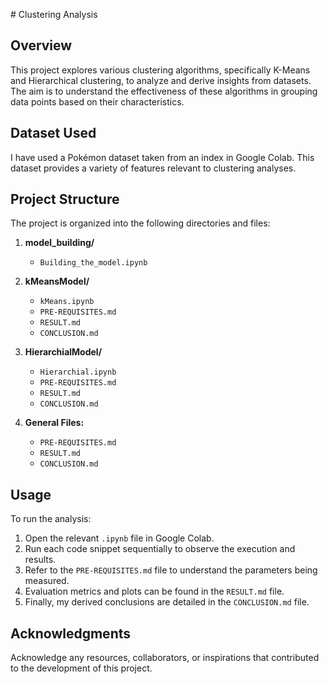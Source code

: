 \# Clustering Analysis

## Overview
This project explores various clustering algorithms, specifically K-Means and Hierarchical clustering, to analyze and derive insights from datasets. The aim is to understand the effectiveness of these algorithms in grouping data points based on their characteristics.

## Dataset Used
I have used a Pokémon dataset taken from an index in Google Colab. This dataset provides a variety of features relevant to clustering analyses.

## Project Structure
The project is organized into the following directories and files:

1. **model_building/**  
   - `Building_the_model.ipynb`
  
2. **kMeansModel/**  
   - `kMeans.ipynb`  
   - `PRE-REQUISITES.md`  
   - `RESULT.md`  
   - `CONCLUSION.md`  

3. **HierarchialModel/**  
   - `Hierarchial.ipynb`  
   - `PRE-REQUISITES.md`  
   - `RESULT.md`  
   - `CONCLUSION.md`  

4. **General Files:**  
   - `PRE-REQUISITES.md`  
   - `RESULT.md`  
   - `CONCLUSION.md`  

## Usage
To run the analysis:

1. Open the relevant `.ipynb` file in Google Colab.
2. Run each code snippet sequentially to observe the execution and results.
3. Refer to the `PRE-REQUISITES.md` file to understand the parameters being measured.
4. Evaluation metrics and plots can be found in the `RESULT.md` file.
5. Finally, my derived conclusions are detailed in the `CONCLUSION.md` file.

## Acknowledgments
Acknowledge any resources, collaborators, or inspirations that contributed to the development of this project.
